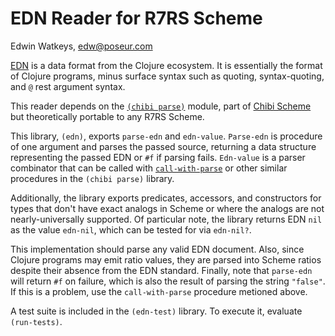 # EDN Reader for R7RS Scheme

Edwin Watkeys, edw@poseur.com

[EDN](https://github.com/edn-format/edn) is a data format from the
Clojure ecosystem. It is essentially the format of Clojure programs,
minus surface syntax such as quoting, syntax-quoting, and `@` rest
argument syntax.

This reader depends on the [`(chibi
parse)`](http://synthcode.com/scheme/chibi/lib/chibi/parse.html)
module, part of [Chibi Scheme](http://synthcode.com/wiki/chibi-scheme)
but theoretically portable to any R7RS Scheme.

This library, `(edn)`, exports `parse-edn` and
`edn-value`. `Parse-edn` is procedure of one argument and parses the
passed source, returning a data structure representing the passed EDN
or `#f` if parsing fails. `Edn-value` is a parser combinator that can
be called with
[`call-with-parse`](http://synthcode.com/scheme/chibi/lib/chibi/parse.html#h3_call-with-parse)
or other similar procedures in the `(chibi parse)` library.

Additionally, the library exports predicates, accessors, and
constructors for types that don't have exact analogs in Scheme or
where the analogs are not nearly-universally supported. Of particular
note, the library returns EDN `nil` as the value `edn-nil`, which can
be tested for via `edn-nil?`.

This implementation should parse any valid EDN document. Also, since
Clojure programs may emit ratio values, they are parsed into Scheme
ratios despite their absence from the EDN standard. Finally, note that
`parse-edn` will return `#f` on failure, which is also the result of
parsing the string `"false"`. If this is a problem, use the
`call-with-parse` procedure metioned above.

A test suite is included in the `(edn-test)` library. To execute it,
evaluate `(run-tests)`.
